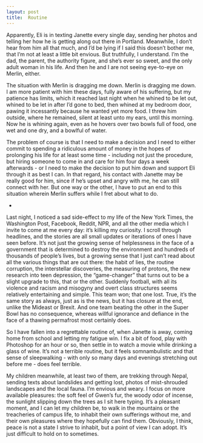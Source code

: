 ```yaml
---
layout: post
title:  Routine
---
```

Apparently, Eli is in texting Janette every single day, sending her photos and telling her how he is getting along out there in Portland. Meanwhile, I don’t hear from him all that much, and I’d be lying if I said this doesn’t bother me, that I’m not at least a little bit envious. But truthfully, I understand. I’m the dad, the parent, the authority figure, and she’s ever so sweet, and the only adult woman in his life. And then he and I are not seeing eye-to-eye on Merlin, either.

The situation with Merlin is dragging me down. Merlin is dragging me down. I am more patient with him these days, fully aware of his suffering, but my patience has limits, which it reached last night when he whined to be let out, whined to be let in after I’d gone to bed, then whined at my bedroom door, pawing it incessantly because he wanted yet more food. I threw him outside, where he remained, silent at least unto my ears, until this morning. Now he is whining again, even as he hovers over two bowls full of food, one wet and one dry, and a bowlful of water. 

The problem of course is that I need to make a decision and I need to either commit to spending a ridiculous amount of money in the hopes of prolonging his life for at least some time - including not just the procedure, but hiring someone to come in and care for him four days a week afterwards - or I need to make the decision to put him down and support Eli through it as best I can. In that regard, his contact with Janette may be really good for him, since if he’s upset and angry with me, he can still connect with her. But one way or the other, I have to put an end to this situation wherein Merlin suffers while I fret about what to do. 

+

Last night, I noticed a sad side-effect to my life of the New York Times, the Washington Post, Facebook, Reddit, NPR, and all the other media which I invite to come at me every day: it’s killing my curiosity. I scroll through headlines, and the stories are all small updates or iterations of ones I have seen before. It’s not just the growing sense of helplessness in the face of a government that is determined to destroy the environment and hundreds of thousands of people’s lives, but a growing sense that I just can’t read about all the various things that are out there: the habit of lies, the routine corruption, the interstellar discoveries, the measuring of protons, the new research into teen depression, the “game-changer” that turns out to be a slight upgrade to this, that or the other. Suddenly football, with all its violence and racism and misogyny and overt class structures seems relatively entertaining and simple. This team won; that one lost. True, it’s the same story as always, just as is the news, but it has closure at the end, unlike the Mideast or Brexit. And one team beating the other in the Super Bowl has no consequence, whereas willful ignorance and defiance in the face of a thawing permafrost most certainly does.

So I have fallen into a regrettable routine of, when Janette is away, coming home from school and letting my fatigue win. I fix a bit of food, play with Photoshop for an hour or so, then settle in to watch a movie while drinking a glass of wine. It’s not a terrible routine, but it feels somnambulistic and that sense of sleepwalking - with only so many days and evenings stretching out before me -  does feel terrible. 

My children meanwhile, at least two of them, are trekking through Nepal, sending texts about landslides and getting lost, photos of mist-shrouded landscapes and the local fauna. I’m envious and weary. I focus on more available pleasures: the soft feel of Gwen’s fur, the woody odor of incense, the sunlight slipping down the trees as I sit here typing. It’s a pleasant moment, and I can let my children be, to walk in the mountains or the treacheries of campus life, to inhabit their own sufferings without me, and their own pleasures where they hopefully can find them. Obviously, I think, peace is not a state I strive to inhabit, but a point of view I can adopt. It’s just difficult to hold on to sometimes. 
